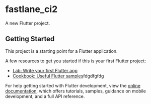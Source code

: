 # fastlane_ci2

A new Flutter project.

## Getting Started

This project is a starting point for a Flutter application.

A few resources to get you started if this is your first Flutter project:

- [Lab: Write your first Flutter app](https://docs.flutter.dev/get-started/codelab)
- [Cookbook: Useful Flutter samples](https://docs.flutter.dev/cookbook)fdgdfgfdg

For help getting started with Flutter development, view the
[online documentation](https://docs.flutter.dev/), which offers tutorials,
samples, guidance on mobile development, and a full API reference.
